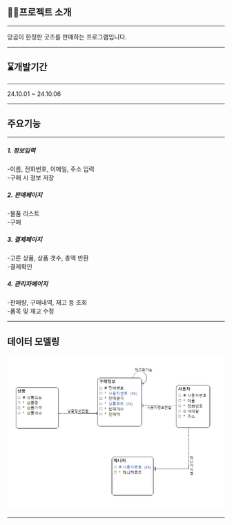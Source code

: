 ## 📖📖프로젝트 소개
______
망곰이 한정판 굿즈를 판매하는 프로그램입니다.
______
## ⌛개발기간
______
24.10.01 ~ 24.10.06
______
## 주요기능
______
##### 1. 정보입력
-이름, 전화번호, 이메일, 주소 입력  
-구매 시 정보 저장


##### 2. 판매페이지
-물품 리스트  
-구매


##### 3. 결제페이지
-고른 상품, 상품 갯수, 총액 반환  
-결제확인


##### 4. 관리자페이지
-판매량, 구매내역, 재고 등 조회  
-품목 및 재고 수정
_____  
## 데이터 모델링

![모델링](./images/manggomModeling.png)

______
